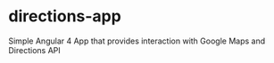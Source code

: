 # directions-app
Simple Angular 4 App that provides interaction with Google Maps and Directions API
